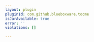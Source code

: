 ```yaml
---
layout: plugin
pluginId: com.github.blueboxware.tocme
isJarAvailable: true
error: ''
violations: []

---
```

